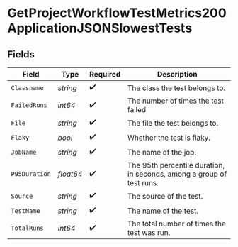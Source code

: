 # GetProjectWorkflowTestMetrics200ApplicationJSONSlowestTests


## Fields

| Field                                                                 | Type                                                                  | Required                                                              | Description                                                           |
| --------------------------------------------------------------------- | --------------------------------------------------------------------- | --------------------------------------------------------------------- | --------------------------------------------------------------------- |
| `Classname`                                                           | *string*                                                              | :heavy_check_mark:                                                    | The class the test belongs to.                                        |
| `FailedRuns`                                                          | *int64*                                                               | :heavy_check_mark:                                                    | The number of times the test failed                                   |
| `File`                                                                | *string*                                                              | :heavy_check_mark:                                                    | The file the test belongs to.                                         |
| `Flaky`                                                               | *bool*                                                                | :heavy_check_mark:                                                    | Whether the test is flaky.                                            |
| `JobName`                                                             | *string*                                                              | :heavy_check_mark:                                                    | The name of the job.                                                  |
| `P95Duration`                                                         | *float64*                                                             | :heavy_check_mark:                                                    | The 95th percentile duration, in seconds, among a group of test runs. |
| `Source`                                                              | *string*                                                              | :heavy_check_mark:                                                    | The source of the test.                                               |
| `TestName`                                                            | *string*                                                              | :heavy_check_mark:                                                    | The name of the test.                                                 |
| `TotalRuns`                                                           | *int64*                                                               | :heavy_check_mark:                                                    | The total number of times the test was run.                           |